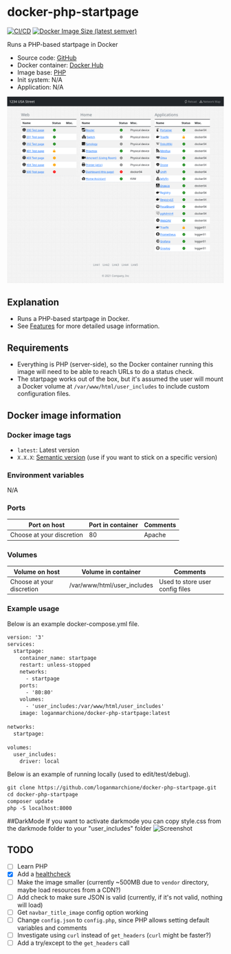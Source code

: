 # docker-php-startpage

[![CI/CD](https://github.com/loganmarchione/docker-php-startpage/actions/workflows/main.yml/badge.svg)](https://github.com/loganmarchione/docker-php-startpage/actions/workflows/main.yml)
[![Docker Image Size (latest semver)](https://img.shields.io/docker/image-size/loganmarchione/docker-php-startpage)](https://hub.docker.com/r/loganmarchione/docker-php-startpage)

Runs a PHP-based startpage in Docker
  - Source code: [GitHub](https://github.com/loganmarchione/docker-php-startpage)
  - Docker container: [Docker Hub](https://hub.docker.com/r/loganmarchione/docker-php-startpage)
  - Image base: [PHP](https://hub.docker.com/_/php)
  - Init system: N/A
  - Application: N/A

![Screenshot](https://raw.githubusercontent.com/loganmarchione/docker-php-startpage/master/screenshots/desktop.png)

## Explanation

  - Runs a PHP-based startpage in Docker.
  - See [Features](https://github.com/loganmarchione/docker-php-startpage/blob/master/FEATURES.md) for more detailed usage information.

## Requirements

  - Everything is PHP (server-side), so the Docker container running this image will need to be able to reach URLs to do a status check.
  - The startpage works out of the box, but it's assumed the user will mount a Docker volume at `/var/www/html/user_includes` to include custom configuration files.

## Docker image information

### Docker image tags
  - `latest`: Latest version
  - `X.X.X`: [Semantic version](https://semver.org/) (use if you want to stick on a specific version)

### Environment variables
N/A

### Ports
| Port on host              | Port in container | Comments            |
|---------------------------|-------------------|---------------------|
| Choose at your discretion | 80                | Apache              |

### Volumes
| Volume on host            | Volume in container          | Comments                           |
|---------------------------|------------------------------|------------------------------------|
| Choose at your discretion | /var/www/html/user_includes  | Used to store user config files    |

### Example usage
Below is an example docker-compose.yml file.
```
version: '3'
services:
  startpage:
    container_name: startpage
    restart: unless-stopped
    networks:
      - startpage
    ports:
      - '80:80'
    volumes:
      - 'user_includes:/var/www/html/user_includes'
    image: loganmarchione/docker-php-startpage:latest

networks:
  startpage:

volumes:
  user_includes:
    driver: local
```

Below is an example of running locally (used to edit/test/debug).
```
git clone https://github.com/loganmarchione/docker-php-startpage.git
cd docker-php-startpage
composer update
php -S localhost:8000
```

##DarkMode
If you want to activate darkmode you can copy style.css from the darkmode folder to your "user_includes" folder
![Screenshot](https://raw.githubusercontent.com/dragonheart69/docker-php-startpage/darkmode/screenshots/darkmode_desktop.png)

## TODO
- [ ] Learn PHP
- [x] Add a [healthcheck](https://docs.docker.com/engine/reference/builder/#healthcheck)
- [ ] Make the image smaller (currently ~500MB due to `vendor` directory, maybe load resources from a CDN?)
- [ ] Add check to make sure JSON is valid (currently, if it's not valid, nothing will load)
- [ ] Get `navbar_title_image` config option working
- [ ] Change `config.json` to `config.php`, since PHP allows setting default variables and comments
- [ ] Investigate using `curl` instead of `get_headers` (`curl` might be faster?)
- [ ] Add a try/except to the `get_headers` call
